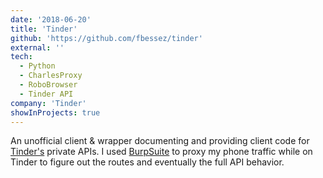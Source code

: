 ```yaml
---
date: '2018-06-20'
title: 'Tinder'
github: 'https://github.com/fbessez/tinder'
external: ''
tech:
  - Python
  - CharlesProxy
  - RoboBrowser
  - Tinder API
company: 'Tinder'
showInProjects: true
---
```


An unofficial client & wrapper documenting and providing client code for [Tinder's](https://tinder.com/) private APIs. I used [BurpSuite](https://portswigger.net/burp) to proxy my phone traffic while on Tinder to figure out the routes and eventually the full API behavior.
